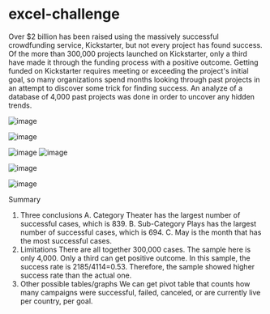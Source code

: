 # excel-challenge
Over $2 billion has been raised using the massively successful crowdfunding service, Kickstarter, but not every project has found success. Of the more than 300,000 projects launched on Kickstarter, only a third have made it through the funding process with a positive outcome.
Getting funded on Kickstarter requires meeting or exceeding the project's initial goal, so many organizations spend months looking through past projects in an attempt to discover some trick for finding success. An analyze of a database of 4,000 past projects was done in order to uncover any hidden trends.

![image](https://user-images.githubusercontent.com/79819331/119153579-5f445b80-ba1f-11eb-9666-a405f082ff63.png)

![image](https://user-images.githubusercontent.com/79819331/119153933-b0ece600-ba1f-11eb-99b0-5f9141670ab9.png)


![image](https://user-images.githubusercontent.com/79819331/119153987-be09d500-ba1f-11eb-8a7f-73de245ba73f.png)
![image](https://user-images.githubusercontent.com/79819331/119154070-d24dd200-ba1f-11eb-8b0e-b07b58ed473d.png)

![image](https://user-images.githubusercontent.com/79819331/119154114-dc6fd080-ba1f-11eb-9fff-b3633a4b3665.png)


![image](https://user-images.githubusercontent.com/79819331/119154417-235dc600-ba20-11eb-9f59-25e1f26d9825.png)


Summary
1.	Three conclusions
A.	Category Theater has the largest number of successful cases, which is 839. 
B.	Sub-Category Plays has the largest number of successful cases, which is 694.
C.	May is the month that has the most successful cases.
2.	Limitations
There are all together 300,000 cases. The sample here is only 4,000. Only a third can get positive outcome. In this sample, the success rate is 2185/4114=0.53. Therefore, the sample showed higher success rate than the actual one.
3.	Other possible tables/graphs
We can get pivot table that counts how many campaigns were successful, failed, canceled, or are currently live per country, per goal.

